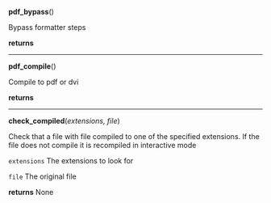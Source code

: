 **pdf_bypass**()

Bypass formatter steps


**returns** 

***
**pdf_compile**()

Compile to pdf or dvi


**returns** 

***
**check_compiled**(*extensions, file*)


Check that a file with file compiled to one of the specified extensions. If the file does not compile it is
recompiled in interactive mode


`extensions`  The extensions to look for


`file`  The original file


**returns**  None
